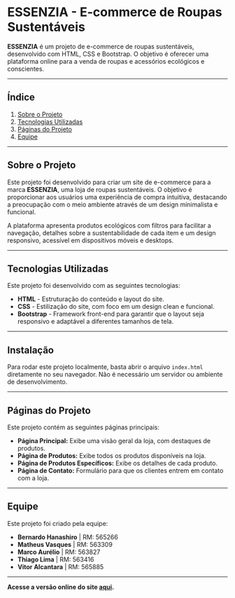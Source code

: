 # **ESSENZIA - E-commerce de Roupas Sustentáveis**

**ESSENZIA** é um projeto de e-commerce de roupas sustentáveis, desenvolvido com HTML, CSS e Bootstrap. O objetivo é oferecer uma plataforma online para a venda de roupas e acessórios ecológicos e conscientes.

---

## **Índice**

1. [Sobre o Projeto](#sobre-o-projeto)
2. [Tecnologias Utilizadas](#tecnologias-utilizadas)
3. [Páginas do Projeto](#páginas-do-projeto)
4. [Equipe](#autor)

---

## **Sobre o Projeto**

Este projeto foi desenvolvido para criar um site de e-commerce para a marca **ESSENZIA**, uma loja de roupas sustentáveis. O objetivo é proporcionar aos usuários uma experiência de compra intuitiva, destacando a preocupação com o meio ambiente através de um design minimalista e funcional.

A plataforma apresenta produtos ecológicos com filtros para facilitar a navegação, detalhes sobre a sustentabilidade de cada item e um design responsivo, acessível em dispositivos móveis e desktops.

---

## **Tecnologias Utilizadas**

Este projeto foi desenvolvido com as seguintes tecnologias:

- **HTML** - Estruturação do conteúdo e layout do site.
- **CSS** - Estilização do site, com foco em um design clean e funcional.
- **Bootstrap** - Framework front-end para garantir que o layout seja responsivo e adaptável a diferentes tamanhos de tela.
  
---

## **Instalação**

Para rodar este projeto localmente, basta abrir o arquivo `index.html` diretamente no seu navegador. Não é necessário um servidor ou ambiente de desenvolvimento.

---

## **Páginas do Projeto**

Este projeto contém as seguintes páginas principais:

- **Página Principal:** Exibe uma visão geral da loja, com destaques de produtos.
- **Página de Produtos:** Exibe todos os produtos disponíveis na loja.
- **Página de Produtos Específicos:** Exibe os detalhes de cada produto.
- **Página de Contato:** Formulário para que os clientes entrem em contato com a loja.

---

## **Equipe**

Este projeto foi criado pela equipe:

- **Bernardo Hanashiro** | RM: 565266
- **Matheus Vasques** | RM: 563309
- **Marco Aurélio** | RM: 563827
- **Thiago Lima** | RM: 563416
- **Vitor Alcantara** | RM: 565885

---

**Acesse a versão online do site [aqui](https://essenzia-kohl.vercel.app/).**

